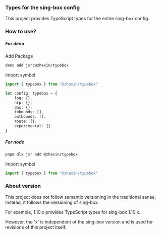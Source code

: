 ### Types for the sing-box config
This project provides TypeScript types for the entire sing-box config.

### How to use?
##### For deno
Add Package
```bash
deno add jsr:@zhexin/typebox
```
Import symbol
```TypeScript
import { typebox } from "@zhexin/typebox"

let config: typebox = {
    log: {},
    ntp: {},
    dns: {},
    inbounds: [],
    outbounds: [],
    route: {},
    experimental: {}
}
```

##### For node
```bash
pnpm dlx jsr add @zhexin/typebox
```
Import symbol
```TypeScript
import { typebox } from "@zhexin/typebox"
```

### About version
This project does not follow semantic versioning in the traditional sense. Instead, it follows the versioning of sing-box.

For example, 1.10.x provides TypeScript types for sing-box 1.10.x.

However, the 'x' is independent of the sing-box version and is used for revisions of this project itself.
